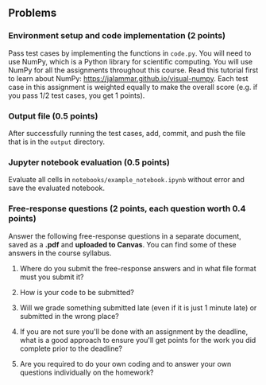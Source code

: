 ## Problems

### Environment setup and code implementation (2 points)
Pass test cases by implementing the functions in `code.py`. You will need to use NumPy, which is a Python library for scientific computing. You will use NumPy for all the assignments throughout this course. Read this tutorial first to learn about NumPy: https://jalammar.github.io/visual-numpy. Each test case in this assignment is weighted equally to make the overall score (e.g. if you pass 1/2 test cases, you get 1 points).

### Output file (0.5 points)
After successfully running the test cases, add, commit, and push the file that is in the `output` directory.

### Jupyter notebook evaluation (0.5 points)
Evaluate all cells in `notebooks/example_notebook.ipynb` without error and save the evaluated notebook.

### Free-response questions (2 points, each question worth 0.4 points) 
Answer the following free-response questions in a separate document, saved as a **.pdf** and **uploaded to Canvas**. You can find some of these answers in the course syllabus.

1. Where do you submit the free-response answers and in what file format must you submit it?

2. How is your code to be submitted?
   
3. Will we grade something submitted late (even if it is just 1 minute late) or submitted in the wrong place?

4. If you are not sure you'll be done with an assignment by the deadline, what is a good approach to ensure you'll get points for the work you did complete prior to the deadline?

5. Are you required to do your own coding and to answer your own questions individually on the homework?
